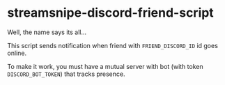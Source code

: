 # streamsnipe-discord-friend-script

Well, the name says its all...

This script sends notification when friend with `FRIEND_DISCORD_ID` id goes online.

To make it work, you must have a mutual server with bot (with token `DISCORD_BOT_TOKEN`) that tracks presence.
